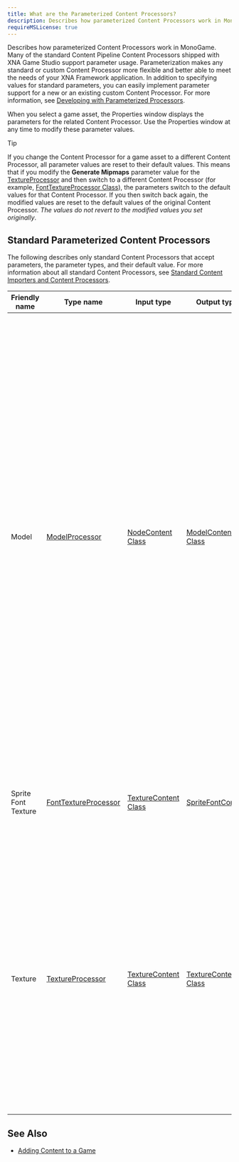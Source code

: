 ```yaml
---
title: What are the Parameterized Content Processors?
description: Describes how parameterized Content Processors work in MonoGame.
requireMSLicense: true
---
```


Describes how parameterized Content Processors work in MonoGame. Many of the standard Content Pipeline Content Processors shipped with XNA Game Studio support parameter usage. Parameterization makes any standard or custom Content Processor more flexible and better able to meet the needs of your XNA Framework application. In addition to specifying values for standard parameters, you can easily implement parameter support for a new or an existing custom Content Processor. For more information, see [Developing with Parameterized Processors](CP_CustomParamProcs.md).

When you select a game asset, the Properties window displays the parameters for the related Content Processor. Use the Properties window at any time to modify these parameter values.

> [!TIP]
> If you change the Content Processor for a game asset to a different Content Processor, all parameter values are reset to their default values. This means that if you modify the **Generate Mipmaps** parameter value for the [TextureProcessor](xref:Microsoft.Xna.Framework.Content.Pipeline.Processors.TextureProcessor) and then switch to a different Content Processor (for example, [FontTextureProcessor Class](xref:Microsoft.Xna.Framework.Content.Pipeline.Processors.FontTextureProcessor)), the parameters switch to the default values for that Content Processor. If you then switch back again, the modified values are reset to the default values of the original Content Processor. _The values do not revert to the modified values you set originally_.

## Standard Parameterized Content Processors

The following describes only standard Content Processors that accept parameters, the parameter types, and their default value. For more information about all standard Content Processors, see [Standard Content Importers and Content Processors](CP_StdImpsProcs.md).

| Friendly name| Type name | Input type | Output type | Description |
|-------------------|-----------|------------|-------------|------------------------------|
| Model | [ModelProcessor](xref:Microsoft.Xna.Framework.Content.Pipeline.Processors.ModelProcessor)| [NodeContent Class](xref:Microsoft.Xna.Framework.Content.Pipeline.Graphics.NodeContent)| [ModelContent Class](xref:Microsoft.Xna.Framework.Content.Pipeline.Processors.ModelContent) |A parameterized Content Processor that outputs models as a [ModelContent Class](xref:Microsoft.Xna.Framework.Content.Pipeline.Processors.ModelContent) object.<br>Available parameters:<br>*Color Key Color–Any valid [Color](xref:Microsoft.Xna.Framework.Color). [Magenta](xref:Microsoft.Xna.Framework.Color) is the default value.<br>*   Color Key Enabled–A Boolean value indicating if color keying is enabled. The default value is **true**.<br>*Generate Mipmaps–A Boolean value indicating if mipmaps are generated. The default value is **false**.<br>*   Generate Tangent Frames–A Boolean value indicating if tangent frames are generated. The default value is **false**.<br>*Resize Textures to Power of Two–A Boolean value indicating if a texture is resized to the next largest power of 2. The default value is **false**.<br>*   Scale–Any valid [float](http://msdn.microsoft.com/en-us/library/system.single.aspx) value. The default value is 1.0.<br>*Swap Winding Order–A Boolean value indicating if the winding order is swapped. This is useful for models that appear to be drawn inside out. The default value is **false**.<br>*   Texture Format–Any valid value from [TextureProcessorOutputFormat](xref:Microsoft.Xna.Framework.Content.Pipeline.Processors.TextureProcessorOutputFormat). Textures are either unchanged, converted to the Color format, or Compressed using the specified Compression algorithm.<br>*X Axis Rotation–Number, in degrees of rotation. The default value is 0.<br>*   Y Axis Rotation–Number, in degrees of rotation. The default value is 0.<br>*   Z Axis Rotation–Number, in degrees of rotation. The default value is 0.
| Sprite Font Texture|[FontTextureProcessor](xref:Microsoft.Xna.Framework.Content.Pipeline.Processors.FontTextureProcessor)|[TextureContent Class](xref:Microsoft.Xna.Framework.Content.Pipeline.Graphics.TextureContent)|[SpriteFontContent](xref:Microsoft.Xna.Framework.Content.Pipeline.Graphics.SpriteFontContent)|A parameterized Content Processor that outputs a sprite font texture as a [SpriteFontContent](xref:Microsoft.Xna.Framework.Content.Pipeline.Graphics.SpriteFontContent) object.<br>Available parameters:<br><br>*   First Character–Any valid character. The space character is the default value.|
| Texture|[TextureProcessor](xref:Microsoft.Xna.Framework.Content.Pipeline.Processors.TextureProcessor)|[TextureContent Class](xref:Microsoft.Xna.Framework.Content.Pipeline.Graphics.TextureContent)|[TextureContent Class](xref:Microsoft.Xna.Framework.Content.Pipeline.Graphics.TextureContent)|A parameterized Content Processor that outputs textures as a [TextureContent Class](xref:Microsoft.Xna.Framework.Content.Pipeline.Graphics.TextureContent) object.<br>Available parameters:<br><br>*Color Key Color–Any valid [Color](xref:Microsoft.Xna.Framework.Color). [Magenta](xref:Microsoft.Xna.Framework.Color) is the default value.<br>*   Color Key Enabled–A Boolean value indicating if color keying is enabled. The default value is **true**.<br>*Generate Mipmaps–A Boolean value indicating if mipmaps are generated. The default value is **false**.<br>*   Resize to Power of Two–A Boolean value indicating if a texture is resized to the next largest power of 2. The default value is **false**.<br>*   Texture Format–Any valid value from [TextureProcessorOutputFormat](xref:Microsoft.Xna.Framework.Content.Pipeline.Processors.TextureProcessorOutputFormat). Textures are unchanged, converted to the **Color** format, or Compressed using the specified Compression algorithm.|

## See Also

- [Adding Content to a Game](../../howto/content_pipeline/HowTo_GameContent_Add.md)  
